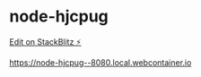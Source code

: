 # node-hjcpug

[Edit on StackBlitz ⚡️](https://stackblitz.com/edit/node-hjcpug)

https://node-hjcpug--8080.local.webcontainer.io
